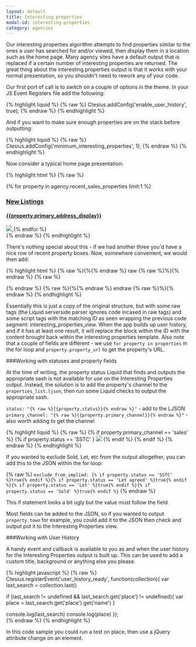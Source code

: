 ```yaml
---
layout: default
title: Interesting properties
modal-id: interesting-properties
category: agencies
---
```

Our interesting properties algorithm attempts to find properties similar to the ones a user has searched for and/or viewed, then display them in a location such as the home page. Many agency sites have a default output that is replaced if a certain number of interesting properties are returned. The great thing about the interesting properties output is that it works with your normal presentation, so you shouldn't need to rework any of your code.

Our first port of call is to switch on a couple of options in the theme. In your JS Event Registers file add the following:

{% highlight liquid %}
{% raw %}
Ctesius.addConfig('enable_user_history', true);
{% endraw %}
{% endhighlight %}

And if you want to make sure enough properties are on the stack before outputting:

{% highlight liquid %}
{% raw %}
Ctesius.addConfig('minimum_interesting_properties', 1);
{% endraw %}
{% endhighlight %}

Now consider a typical home page presentation:

{% highlight html %}
{% raw %}
<div id='interesting_properties_view'>
 <div class="span3">
  <div class="homePanel box">
   {% for property in agency.recent_sales_properties limit:1 %}
    <a href="{{property | url_for_property}}">
     <h3>New Listings</h3>
     <h4>{{property.primary_address_display}}</h4>
     <img src="{{property.photo | url_for_property_asset}}" />
    </a>
   {% endfor %}
  </div>
</div>
</div>
{% endraw %}
{% endhighlight %}

There's nothing special about this - if we had another three you'd have a nice row of recent property boxes. Now, somewhere convenient, we would then add:

{% highlight html %}
{% raw %}{%{% endraw %} raw {% raw %}%}{% endraw %}
{% raw %}
  <script id="interesting_properties_template" type="text/liquid">
   <div class="span3">
    <div class="homePanel box">
     {% for property in properties limit:1 %}
      <a href="{{property.property_url | url_for_property}}">
       <h3>New Listings</h3>
       <h4>{{property.primary_address_display}}</h4>
       <img src="{{property.photo | url_for_property_asset}}" />
      </a>
     {% endfor %}
    </div>
   </div>
  </script>
{% endraw %}
{% raw %}{%{% endraw %} endraw {% raw %}%}{% endraw %}
{% endhighlight %}

Essentially this is just a copy of the original structure, but with some raw tags (the Liquid serverside parser ignores code incased in raw tags) and some script tags with the matching ID as seen wrapping the previous code segment: interesting_properties_view. When the app builds up user history, and if it has at least one result, it will replace the block within the ID with the content brought back within the interesting properties template. Also note that a couple of fields are different - we use ``for property in properties`` in the for loop and ``property.property_url`` to get the property's URL.

###Working with statuses and property fields

At the time of writing, the property status Liquid that finds and outputs the appropriate sash is not available for use on the Interesting Properties output. Instead, the solution is to add the property's channel to the ``properties_list.ljson``, then run some Liquid checks to output the appropriate sash.

``status: "{% raw %}{{property.status}}{% endraw %}"`` - add to the LJSON<br>
``primary_channel: "{% raw %}{{property.primary_channel}}{% endraw %}"`` - also worth adding to get the channel

{% highlight liquid %}
{% raw %}
{% if property.primary_channel == 'sales' %}
 {% if property.status == 'SSTC' }
  <img src="{{ 'sstc.jpg' | theme_image_url }}" class="property-status" />
 {% endif %}
{% endif %}
{% endraw %}
{% endhighlight %}

If you wanted to exclude Sold, Let, etc from the output altogether, you can add this to the JSON within the for loop:

{% raw %}
``exclude_from_implied: {% if property.status == 'SSTC' %}true{% endif %}{% if property.status == 'Let agreed' %}true{% endif %}{% if property.status == 'Let' %}true{% endif %}{% if property.status == 'Sold' %}true{% endif %}``
{% endraw %}

This if statement looks a bit ugly but the value must follow the field.

Most fields can be added to the JSON, so if you wanted to output ``property.town`` for example, you could add it to the JSON then check and output put it to the Interesting Properties view.

###Working with User History

A handy event and callback is available to you as and when the user history for the Interesting Properties output is built up. This can be used to add a custom title, background or anything else you please.

{% highlight javascript %}
{% raw %}
Ctesius.registerEvent('user_history_ready', function(collection){
 var last_search = collection.last()

 if (last_search != undefined && last_search.get('place') != undefined){
  var place = last_search.get('place').get('name')
 }

 console.log(last_search)
 console.log(place)
});  
{% endraw %}
{% endhighlight %}

In this code sample you could run a test on place, then use a jQuery attribute change on an element.